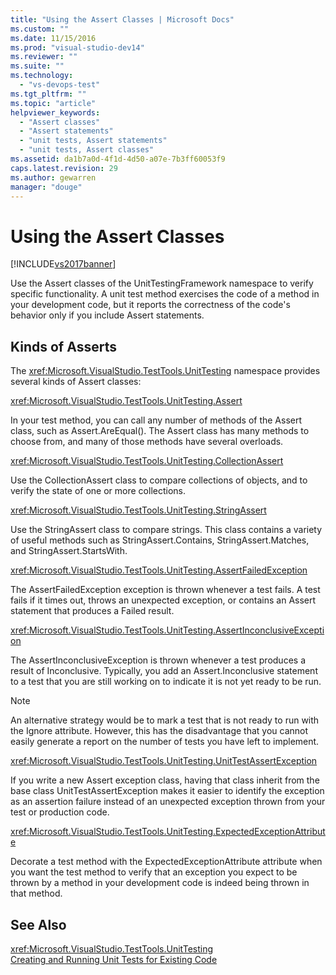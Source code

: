 ```yaml
---
title: "Using the Assert Classes | Microsoft Docs"
ms.custom: ""
ms.date: 11/15/2016
ms.prod: "visual-studio-dev14"
ms.reviewer: ""
ms.suite: ""
ms.technology: 
  - "vs-devops-test"
ms.tgt_pltfrm: ""
ms.topic: "article"
helpviewer_keywords: 
  - "Assert classes"
  - "Assert statements"
  - "unit tests, Assert statements"
  - "unit tests, Assert classes"
ms.assetid: da1b7a0d-4f1d-4d50-a07e-7b3ff60053f9
caps.latest.revision: 29
ms.author: gewarren
manager: "douge"
---
```

# Using the Assert Classes
[!INCLUDE[vs2017banner](../includes/vs2017banner.md)]

Use the Assert classes of the UnitTestingFramework namespace to verify specific functionality. A unit test method exercises the code of a method in your development code, but it reports the correctness of the code's behavior only if you include Assert statements.  
  
## Kinds of Asserts  
 The <xref:Microsoft.VisualStudio.TestTools.UnitTesting> namespace provides several kinds of Assert classes:  
  
 <xref:Microsoft.VisualStudio.TestTools.UnitTesting.Assert>  
  
 In your test method, you can call any number of methods of the Assert class, such as Assert.AreEqual(). The Assert class has many methods to choose from, and many of those methods have several overloads.  
  
 <xref:Microsoft.VisualStudio.TestTools.UnitTesting.CollectionAssert>  
  
 Use the CollectionAssert class to compare collections of objects, and to verify the state of one or more collections.  
  
 <xref:Microsoft.VisualStudio.TestTools.UnitTesting.StringAssert>  
  
 Use the StringAssert class to compare strings. This class contains a variety of useful methods such as StringAssert.Contains, StringAssert.Matches, and StringAssert.StartsWith.  
  
 <xref:Microsoft.VisualStudio.TestTools.UnitTesting.AssertFailedException>  
  
 The AssertFailedException exception is thrown whenever a test fails. A test fails if it times out, throws an unexpected exception, or contains an Assert statement that produces a Failed result.  
  
 <xref:Microsoft.VisualStudio.TestTools.UnitTesting.AssertInconclusiveException>  
  
 The AssertInconclusiveException is thrown whenever a test produces a result of Inconclusive. Typically, you add an Assert.Inconclusive statement to a test that you are still working on to indicate it is not yet ready to be run.  
  
> [!NOTE]
>  An alternative strategy would be to mark a test that is not ready to run with the Ignore attribute. However, this has the disadvantage that you cannot easily generate a report on the number of tests you have left to implement.  
  
 <xref:Microsoft.VisualStudio.TestTools.UnitTesting.UnitTestAssertException>  
  
 If you write a new Assert exception class, having that class inherit from the base class UnitTestAssertException makes it easier to identify the exception as an assertion failure instead of an unexpected exception thrown from your test or production code.  
  
 <xref:Microsoft.VisualStudio.TestTools.UnitTesting.ExpectedExceptionAttribute>  
  
 Decorate a test method with the ExpectedExceptionAttribute attribute when you want the test method to verify that an exception you expect to be thrown by a method in your development code is indeed being thrown in that method.  
  
## See Also  
 <xref:Microsoft.VisualStudio.TestTools.UnitTesting>   
 [Creating and Running Unit Tests for Existing Code](http://msdn.microsoft.com/e8370b93-085b-41c9-8dec-655bd886f173)
